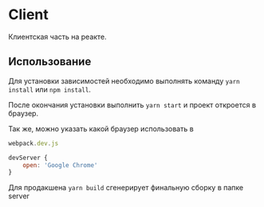 # Client

Клиентская часть на реакте.

## Использование

Для установки зависимостей необходимо выполнять команду `yarn install` или `npm install`.

После окончания установки выполнить `yarn start` и проект откроется в браузер.

Так же, можно указать какой браузер использовать в

```javascript
webpack.dev.js

devServer {
    open: 'Google Chrome'
}

```

Для продакшена `yarn build` сгенерирует финальную сборку в папке server
